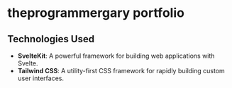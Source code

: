 # theprogrammergary portfolio

## Technologies Used

- **SvelteKit**: A powerful framework for building web applications with Svelte.
- **Tailwind CSS**: A utility-first CSS framework for rapidly building custom user interfaces.
